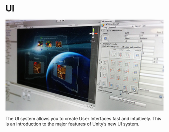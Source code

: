 UI
=======

![](UI_Main.jpg)

The UI system allows you to create User Interfaces fast and intuitively. This is an introduction to the major features of Unity’s new UI system.
